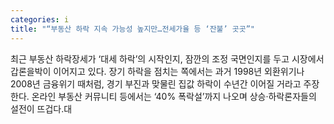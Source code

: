 ```yaml
---
categories: i
title: "“부동산 하락 지속 가능성 높지만…전세가율 등 ‘잔불’ 곳곳”"
---
```

최근 부동산 하락장세가 ‘대세 하락’의 시작인지, 잠깐의 조정 국면인지를 두고 시장에서 갑론을박이 이어지고 있다. 장기 하락을 점치는 쪽에서는 과거 1998년 외환위기나 2008년 금융위기 때처럼, 경기 부진과 맞물린 집값 하락이 수년간 이어질 거라고 주장한다. 온라인 부동산 커뮤니티 등에서는 ‘40% 폭락설’까지 나오며 상승·하락론자들의 설전이 뜨겁다.대